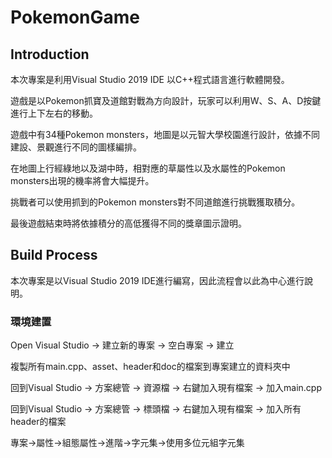 # PokemonGame
## Introduction
本次專案是利用Visual Studio 2019 IDE 以C++程式語言進行軟體開發。

遊戲是以Pokemon抓寶及道館對戰為方向設計，玩家可以利用W、S、A、D按鍵進行上下左右的移動。

遊戲中有34種Pokemon monsters，地圖是以元智大學校園進行設計，依據不同建設、景觀進行不同的圖樣編排。

在地圖上行經綠地以及湖中時，相對應的草屬性以及水屬性的Pokemon monsters出現的機率將會大幅提升。

挑戰者可以使用抓到的Pokemon monsters對不同道館進行挑戰獲取積分。

最後遊戲結束時將依據積分的高低獲得不同的獎章圖示證明。

## Build Process

本次專案是以Visual Studio 2019 IDE進行編寫，因此流程會以此為中心進行說明。

### 環境建置
Open Visual Studio -> 建立新的專案 -> 空白專案 -> 建立

複製所有main.cpp、asset、header和doc的檔案到專案建立的資料夾中

回到Visual Studio -> 方案總管 -> 資源檔 -> 右鍵加入現有檔案 -> 加入main.cpp

回到Visual Studio -> 方案總管 -> 標頭檔 -> 右鍵加入現有檔案 -> 加入所有header的檔案

專案->屬性->組態屬性->進階->字元集->使用多位元組字元集

